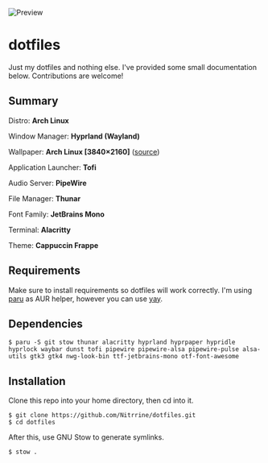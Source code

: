 ![Preview](https://github.com/user-attachments/assets/8ba2dc63-be1e-423c-841e-f038fd4d76b0)

# dotfiles

Just my dotfiles and nothing else. I've provided some small documentation below. Contributions are welcome!

## Summary

Distro: **Arch Linux**

Window Manager: **Hyprland (Wayland)**

Wallpaper: **Arch Linux [3840×2160]** ([source](https://www.reddit.com/r/wallpaper/comments/mbmps9/arch_linux_38402160/))

Application Launcher: **Tofi**

Audio Server: **PipeWire**

File Manager: **Thunar**

Font Family: **JetBrains Mono**

Terminal: **Alacritty**

Theme: **Cappuccin Frappe**

## Requirements

Make sure to install requirements so dotfiles will work correctly. 
I'm using [paru](https://github.com/morganamilo/paru) as AUR helper, however you can use [yay](https://github.com/Jguer/yay).

## Dependencies

```
$ paru -S git stow thunar alacritty hyprland hyprpaper hypridle hyprlock waybar dunst tofi pipewire pipewire-alsa pipewire-pulse alsa-utils gtk3 gtk4 nwg-look-bin ttf-jetbrains-mono otf-font-awesome
```

## Installation

Clone this repo into your home directory, then cd into it.

```
$ git clone https://github.com/Nitrrine/dotfiles.git
$ cd dotfiles
```

After this, use GNU Stow to generate symlinks.

```
$ stow .
```
